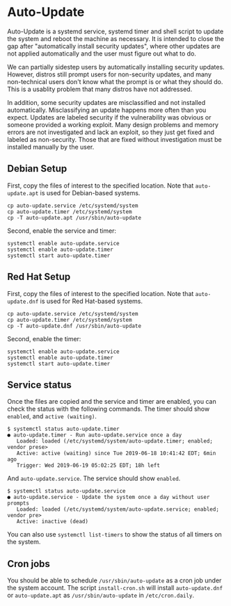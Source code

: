 # Auto-Update

Auto-Update is a systemd service, systemd timer and shell script to update the system and reboot the machine as necessary. It is intended to close the gap after "automatically install security updates", where other updates are not applied automatically and the user must figure out what to do.

We can partially sidestep users by automatically installing security updates. However, distros still prompt users for non-security updates, and many non-technical users don't know what the prompt is or what they should do. This is a usablity problem that many distros have not addressed.

In addition, some security updates are misclassified and not installed automatically. Misclassifying an update happens more often than you expect. Updates are labeled security if the vulnerability was obvious or someone provided a working exploit. Many design problems and memory errors are not investigated and lack an exploit, so they just get fixed and labeled as non-security. Those that are fixed without investigation must be installed manually by the user.

## Debian Setup

First, copy the files of interest to the specified location. Note that `auto-update.apt` is used for Debian-based systems.

```
cp auto-update.service /etc/systemd/system
cp auto-update.timer /etc/systemd/system
cp -T auto-update.apt /usr/sbin/auto-update
```

Second, enable the service and timer:

```
systemctl enable auto-update.service
systemctl enable auto-update.timer
systemctl start auto-update.timer
```

## Red Hat Setup

First, copy the files of interest to the specified location. Note that `auto-update.dnf` is used for Red Hat-based systems.

```
cp auto-update.service /etc/systemd/system
cp auto-update.timer /etc/systemd/system
cp -T auto-update.dnf /usr/sbin/auto-update
```

Second, enable the timer:

```
systemctl enable auto-update.service
systemctl enable auto-update.timer
systemctl start auto-update.timer
```

## Service status

Once the files are copied and the service and timer are enabled, you can check the status with the following commands. The timer should show `enabled`, and `active (waiting)`.

```
$ systemctl status auto-update.timer
● auto-update.timer - Run auto-update.service once a day
   Loaded: loaded (/etc/systemd/system/auto-update.timer; enabled; vendor prese>
   Active: active (waiting) since Tue 2019-06-18 10:41:42 EDT; 6min ago
   Trigger: Wed 2019-06-19 05:02:25 EDT; 18h left
```

And `auto-update.service`. The service should show `enabled`.

```
$ systemctl status auto-update.service
● auto-update.service - Update the system once a day without user prompts
   Loaded: loaded (/etc/systemd/system/auto-update.service; enabled; vendor pre>
   Active: inactive (dead)
```

You can also use `systemctl list-timers` to show the status of all timers on the system.

## Cron jobs

You should be able to schedule `/usr/sbin/auto-update` as a cron job under the system account. The script `install-cron.sh` will install `auto-update.dnf` or `auto-update.apt` as `/usr/sbin/auto-update` in `/etc/cron.daily`.
